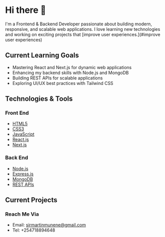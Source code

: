 # Hi there 👋

 I'm a Frontend & Backend Developer passionate about building modern, responsive, and scalable web applications. I love learning new technologies and working on exciting projects that [improve user experiences.](#improve user experiences)

## Current Learning Goals

- Mastering React and Next.js for dynamic web applications
- Enhancing my backend skills with Node.js and MongoDB
- Building REST APIs for scalable applications
- Exploring UI/UX best practices with Tailwind CSS

## Technologies & Tools

### Front End

- [HTML5](#HTML5)
- [CSS3](#CSS3)
- [JavaScript](#JavaScript)
- [React.js](#React.js)
- [Next.js](#Next.js)

### Back End

- [Node.js](#Node.js)
- [Express.js](#Express.js)
- [MongoDB](#MongoDB)
- [REST APIs](#RESTAPIs)

## Current Projects

### Reach Me Via
- Email: sirmartinmunene@gmail.com
- Tel: +254718894648
